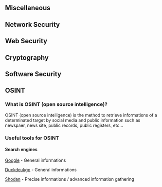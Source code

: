## Miscellaneous 
## Network Security
## Web Security
## Cryptography 
## Software Security
## OSINT
### What is OSINT (open source intelligence)?
OSINT (open source intelligence) is the method to retrieve informations of a determinated target by social media and public information such as newspaer, news site, public records, public registers, etc...
### Useful tools for OSINT
#### Search engines
[Google](www.google.com) - General informations

[Duckdcukgo](duckduckgo.com) - General informations

[Shodan](https://www.shodan.io/) - Precise informations / advanced information gathering

